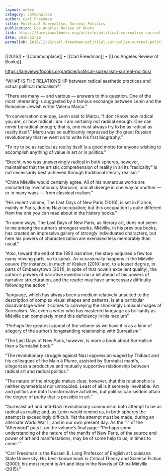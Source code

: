 ```yaml
---
layout: entry
category: commonplace
author: Carl Freedman
title: Political Surrealism, Surreal Politics
publication: Los Angeles Review of Books
link: https://lareviewofbooks.org/article/political-surrealism-surreal-politics/
date: 2016-12-26
permalink: 2016/12/26/carl-freedman-political-surrealism-surreal-politics
---
```


[[2016]] • [[Commonplace]] • [[Carl Freedman]] • [[Los Angeles Review of Books]]

https://lareviewofbooks.org/article/political-surrealism-surreal-politics/

“WHAT IS THE RELATIONSHIP between radical aesthetic practices and actual political radicalism?”

“There are many — and various — answers to this question. One of the most interesting is suggested by a famous exchange between Lenin and the Romanian-Jewish writer Valeriu Marcu.”

“In conversation one day, Lenin said to Marcu, “I don’t know how radical you are, or how radical I am. I am certainly not radical enough. One can never be radical enough; that is, one must always try to be as radical as reality itself.” Marcu was so sufficiently impressed by the great Russian revolutionary that he went on to write his first biography.”

“To try to be as radical as reality itself is a good motto for anyone wishing to accomplish anything of value in art or in politics.”

“Brecht, who was unswervingly radical in both spheres, however, maintained that the artistic comprehension of reality in all its “radicality” is not necessarily best achieved through traditional literary realism.”

“China Miéville would certainly agree. All of his numerous works are animated by revolutionary Marxism, and all diverge in one way or another — or in many ways — from classical realism.”

“His recent volume, The Last Days of New Paris (2016), is set in France, mainly in Paris, during Nazi occupation; but this occupation is quite different from the one you can read about in the history books.”

“In some ways, The Last Days of New Paris, as literary art, does not seem to me among the author’s strongest works. Miéville, in his previous books, has created an impressive gallery of strongly individuated characters, but here his powers of characterization are exercised less memorably than usual.”

“Also, toward the end of the 1950 narrative, the story acquires a few too many moving parts, so to speak. As occasionally happens in the Miéville oeuvre (for instance, in much of Kraken [2010] and, to a lesser degree, in parts of Embassytown [2011], in spite of that novel’s excellent quality), the author’s powers of narrative invention run a bit ahead of his powers of narrative structuration, and the reader may have unnecessary difficulty following the action.”

“language, which has always been a medium relatively unsuited to the description of complex visual shapes and patterns, is at a particular disadvantage when it comes to conveying the shockingly unusual images of Surrealism. Not even a writer who has mastered language as brilliantly as Miéville can completely mend this deficiency in his medium”

“Perhaps the greatest appeal of the volume as we have it is as a kind of allegory of the author’s longstanding relationship with Surrealism.”

“The Last Days of New Paris, however, is more a book about Surrealism than a Surrealist book.”

“The revolutionary struggle against Nazi oppression waged by Thibaut and his colleagues of the Main à Plume, assisted by Surrealist manifs, allegorizes a productive and mutually supportive relationship between radical art and radical politics.”

“The nature of the struggle makes clear, however, that this relationship is neither symmetrical nor untroubled. Least of all is it serenely inevitable. Art and politics are both transformative activities, but politics can seldom attain the degree of purity that is possible in art.”

“Surrealist art and anti-Nazi revolutionary communism both attempt to be as radical as reality; and, as Lenin would remind us, in both spheres the attempt is exceedingly difficult. Yet the attempt must be made, during an alternate World War II, and in our own present day. As the “I” of the “Afterword” puts it on the volume’s final page: “Perhaps some understanding of the nature of the manifs of New Paris, of the source and power of art and manifestations, may be of some help to us, in times to come.””

“Carl Freedman is the Russell B. Long Professor of English at Louisiana State University. His best-known book is Critical Theory and Science Fiction (2000); his most recent is Art and Idea in the Novels of China Miéville (2015).”

